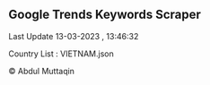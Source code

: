 

## Google Trends Keywords Scraper 
 
Last Update 13-03-2023 , 13:46:32

Country List :
VIETNAM.json



© Abdul Muttaqin 

